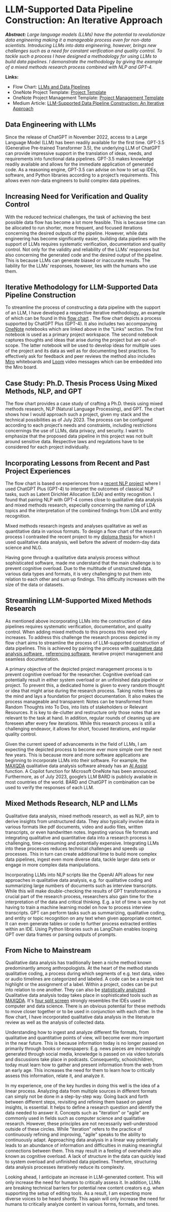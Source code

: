# LLM-Supported Data Pipeline Construction: An Iterative Approach

_**Abstract:** Large language models (LLMs) have the potential to revolutionize data engineering making it a manageable process even for non-data scientists. Introducing LLMs into data engineering, however, brings new challenges such as a need for constant verification and quality control. To tackle such a process I have designed a methodology for using LLMs to build data pipelines. I demonstrate the methodology by giving the example of a mixed methods research process combined with NLP and GPT-4._

**Links:**

* Flow Chart: [LLMs and Data Pipelines](https://miro.com/app/board/uXjVM5oQRrU=/?share_link_id=552570215729)
* OneNote Project Template: [Project Template](https://1drv.ms/o/s!AsSD_ioRrpmaizbbmHbAn16xLTOR?e=Y2dPks)
* OneNote Project Management Template: [ Project Management Template](https://1drv.ms/o/s!AsSD_ioRrpmaiyVo9dKR6ndVQ26N?e=fOYugo)
* Medium Article: [LLM-Supported Data Pipeline Construction: An Iterative Approach](https://medium.com/@tanja_wolf/llm-supported-data-pipeline-construction-an-iterative-approach-77cb2401f7a5)

## Data Engineering with LLMs 

Since the release of ChatGPT in November 2022, access to a Large Language Model (LLM) has been readily available for the first time. GPT-3.5 (Generative Pre-trained Transformer 3.5), the underlying LLM of ChatGPT can provide impressive support in the translation of ideas, needs, and requirements into functional data pipelines. GPT-3.5 makes knowledge readily available and allows for the immediate application of generated code. As a reasoning engine, GPT-3.5 can advise on how to set up IDEs, software, and Python libraries according to a project’s requirements. This allows even non-data engineers to build complex data pipelines.  

## Increasing Need for Verification and Quality Control 

With the reduced technical challenges, the task of achieving the best possible data flow has become a lot more feasible. This is because time can be allocated to run shorter, more frequent, and focused iterations concerning the desired outputs of the pipeline. However, while data engineering has become significantly easier, building data pipelines with the support of LLMs requires systematic verification, documentation and quality control. Not only for the validity and reliability of the LLMs’ responses but also concerning the generated code and the desired output of the pipeline. This is because LLMs can generate biased or inaccurate results. The liability for the LLMs’ responses, however, lies with the humans who use them. 

## Iterative Methodology for LLM-Supported Data Pipeline Construction 

To streamline the process of constructing a data pipeline with the support of an LLM, I have developed a respective iterative methodology, an example of which can be found in this [flow chart](https://miro.com/app/board/uXjVM5oQRrU=/?share_link_id=552570215729) . The flow chart depicts a process supported by ChatGPT Plus (GPT-4). It also includes two accompanying [OneNote](https://www.onenote.com/?public=1&omkt=en-EN) notebooks which are linked above in the "Links" section. The first notebook is used as a primary project workspace. The second notebook captures thoughts and ideas that arise during the project but are out-of-scope. The latter notebook will be used to develop ideas for multiple uses of the project and its data as well as for documenting best practices. To effectively ask for feedback and peer reviews the method also includes [Miro](https://miro.com) whiteboards and [Loom](https://miro.com) video messages which can be embedded into the Miro board.

## Case Study: Ph.D. Thesis Process Using Mixed Methods, NLP, and GPT 

The flow chart provides a case study of crafting a Ph.D. thesis using mixed methods research, NLP (Natural Language Processing), and GPT. The chart shows how I would approach such a project, given my stack and the technical possibilities as of July 2023. The process can be configured according to each project’s needs and constraints, including restrictions concernings the use of LLMs, data privacy, and security. I want to emphasize that the proposed data pipeline in this project was not built around sensitive data. Respective laws and regulations have to be considered for each project individually.  

## Incorporating Lessons from Recent and Past Project Experiences 

The flow chart is based on experiences from a [recent NLP project](https://github.com/tanwolf/NLP_Requirements-Engineering) where I used ChatGPT Plus (GPT-4) to interpret the outcomes of classical NLP tasks, such as Latent Dirichlet Allocation (LDA) and entity recognition. I found that pairing NLP with GPT-4 comes close to qualitative data analysis and mixed methods research, especially concerning the naming of LDA topics and the interpretation of the combined findings from LDA and entity recognition.   

Mixed methods research ingests and analyses qualitative as well as quantitative data in various formats. To design a flow chart of the research process I contrasted the recent project to my [diploma thesis](quadripolar_identity_model.pdf)  for which I used qualitative data analysis, well before the advent of modern-day data science and NLG.  

Having gone through a qualitative data analysis process without sophisticated software, made me understand that the main challenge is to prevent cognitive overload. Due to the multitude of unstructured data, various data types and formats, it is very challenging to put them into relation to each other and sum up findings. This difficulty increases with the size of the data or datasets.  

## Streamlining LLM-Supported Mixed Methods Research 

As mentioned above incorporating LLMs into the construction of data pipelines requires systematic verification, documentation, and quality control. When adding mixed methods to this process this need only increases. To address this challenge the research process depicted in my flow chart aims to streamline the process of LLM-supported construction of data pipelines. This is achieved by pairing the process with [qualitative data analysis software ](https://www.maxqda.com/) , [referencing software](https://www.citavi.com/en), iterative project management and seamless documentation.  

A primary objective of the depicted project management process is to prevent cognitive overload for the researcher. Cognitive overload can potentially result in either system overload or an unfinished data pipeline or project. To prevent this, a dedicated home is given to every random thought or idea that might arise during the research process. Taking notes frees up the mind and lays a foundation for project documentation. It also makes the process manageable and transparent: Notes can be transformed from Random Thoughts into To Dos, into lists of stakeholders or Relevant Resources. It is key to de-clutter and restructure only those notes that are relevant to the task at hand. In addition, regular rounds of cleaning up are foreseen after every few iterations. While this research process is still a challenging endeavor, it allows for short, focused iterations, and regular quality control.  

Given the current speed of advancements in the field of LLMs, I am expecting the depicted process to become ever more simple over the next few years. This is because more and more software applications are beginning to incorporate LLMs into their software. For example, the [MAXQDA](https://www.maxqda.com/) qualitative data analysis software already has an [AI Assist](https://www.maxqda.com/products/ai-assist) function. A Copilot function for Microsoft OneNote has been announced. Furthermore, as of July 2023, google’s LLM BARD is publicly available in most countries of the world. BARD and ChatGPT in combination can be used to verify the responses of each LLM. 

## Mixed Methods Research, NLP and LLMs 

Qualitative data analysis, mixed methods research, as well as NLP, aim to derive insights from unstructured data. They also typically involve data in various formats like pdf documents, video and audio files, written transcripts, or even handwritten notes. Ingesting various file formats and integrating qualitative and quantitative data into a research process is challenging, time-consuming and potentially expensive. Integrating LLMs into these processes reduces technical challenges and speeds up processes. This in turn can create additional time to build more complex data pipelines, ingest even more diverse data, tackle larger data sets or engage in more complex data manipulations.  

Incorporating LLMs into NLP scripts like the OpenAI API allows for new approaches in qualitative data analysis, e.g. for qualitative coding and summarizing large numbers of documents such as interview transcripts. While this will make double-checking the results of GPT transformations a crucial part of the research process, researchers also gain time for the interpretation of the data and critical thinking. E.g. a lot of time is won by not having to train a machine learning model on how to process interview transcripts. GPT can perform tasks such as summarizing, qualitative coding, and entity or topic recognition on any text when given appropriate context. It can even generate tables or code to further process extracted entities within an IDE. Using Python libraries such as LangChain enables looping GPT over data frames or parsing outputs of prompts.   

## From Niche to Mainstream

Qualitative data analysis has traditionally been a niche method known predominantly among anthropologists. At the heart of the method stands qualitative coding, a process during which segments of e.g. text data, video or audio timelines are categorized and labeled. A code can be a simple text highlight or the assignment of a label. Within a project, codes can be put into relation to one another. They can also be [statistically analyzed](https://www.maxqda.com/products/maxqda-analytics-pro). Qualitative data analysis today takes place in sophisticated tools such as [MAXQDA](https://www.maxqda.com/). It's [four split screen](https://www.maxqda.com/help-mx22/screens-and-menus/the-maxqda-interface-and-the-four-main-windows) strongly resembles the IDEs used in computer and data science. There is an obvious potential for these methods to move closer together or to be used in conjunction with each other. In the flow chart, I have incorporated qualitative data analysis in the literature review as well as the analysis of collected data.

Understanding how to ingest and analyze different file formats, from qualitative and quantitative points of view, will become ever more important in the near future. This is because information today is no longer passed on primarily through books or newspapers: E.g. news pieces are increasingly generated through social media, knowledge is passed on via video tutorials and discussions take place in podcasts. Consequently, schoolchildren, today must learn how to gather and present information from the web from an early age. This increases the need for them to learn how to critically assess this information, relate it, and analyze it. 

In my experience, one of the key hurdles in doing this well is the idea of a linear process. Analyzing data from multiple sources in different formats can simply not be done in a step-by-step way. Going back and forth between different steps, revisiting and refining them based on gained insights, is essential. It helps to define a research question and identify the data needed to answer it. Concepts such as "iteration" or "agile" are commonly used in fields such as computer science and qualitative research. However, these principles are not necessarily well-understood outside of these circles. While "iteration" refers to the practice of continuously refining and improving, "agile" speaks to the ability to continuously adapt. Approaching data analysis in a linear way potentially leads to an abundance of information and difficulties in making meaningful connections between them. This may result in a feeling of overwhelm also known as cognitive overload. A lack of structure in the data can quickly lead to system overload and unfinished data pipelines. Therefore, structuring data analysis processes iteratively reduce its complexity. 

Looking ahead, I anticipate an increase in LLM-generated content. This will only increase the need for humans to critically assess it. In addition, LLMs are breaking technical barriers for potential new content creators e.g. when supporting the setup of editing tools. As a result, I am expecting more diverse voices to be heard shortly. This again will only increase the need for humans to critically analyze content in various forms, formats, and tones.
